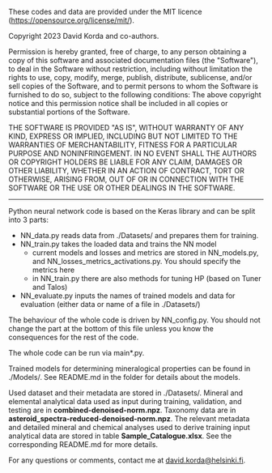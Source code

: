 These codes and data are provided under the MIT licence (https://opensource.org/license/mit/).

Copyright 2023 David Korda and co-authors.

Permission is hereby granted, free of charge, to any person obtaining a copy of this software and associated documentation files (the "Software"), to deal in the Software without restriction, including without limitation the rights to use, copy, modify, merge, publish, distribute, sublicense, and/or sell copies of the Software, and to permit persons to whom the Software is furnished to do so, subject to the following conditions: The above copyright notice and this permission notice shall be included in all copies or substantial portions of the Software.

THE SOFTWARE IS PROVIDED "AS IS", WITHOUT WARRANTY OF ANY KIND, EXPRESS OR IMPLIED, INCLUDING BUT NOT LIMITED TO THE WARRANTIES OF MERCHANTABILITY, FITNESS FOR A PARTICULAR PURPOSE AND NONINFRINGEMENT. IN NO EVENT SHALL THE AUTHORS OR COPYRIGHT HOLDERS BE LIABLE FOR ANY CLAIM, DAMAGES OR OTHER LIABILITY, WHETHER IN AN ACTION OF CONTRACT, TORT OR OTHERWISE, ARISING FROM, OUT OF OR IN CONNECTION WITH THE SOFTWARE OR THE USE OR OTHER DEALINGS IN THE SOFTWARE.

------------------------------------------------------------------------------------------------------------------------

Python neural network code is based on the Keras library and can be split into 3 parts:
- NN_data.py reads data from ./Datasets/ and prepares them for training.
- NN_train.py takes the loaded data and trains the NN model
  - current models and losses and metrics are stored in NN_models.py, and NN_losses_metrics_activations.py. You should specify the metrics here
  - in NN_train.py there are also methods for tuning HP (based on Tuner and Talos)
- NN_evaluate.py inputs the names of trained models and data for evaluation (either data or name of a file in ./Datasets/)

The behaviour of the whole code is driven by NN_config.py. You should not change the part at the bottom of this file unless you know the consequences for the rest of the code.

The whole code can be run via main*.py.

Trained models for determining mineralogical properties can be found in ./Models/. See README.md in the folder for details about the models.

Used dataset and their metadata are stored in ./Datasets/. Mineral and elemental analytical data used as input during training, validation, and testing are in **combined-denoised-norm.npz**. Taxonomy data are in **asteroid_spectra-reduced-denoised-norm.npz**. The relevant metadata and detailed mineral and chemical analyses used to derive training input analytical data are stored in table **Sample_Catalogue.xlsx**. See the corresponding README.md for more details.

For any questions or comments, contact me at david.korda@helsinki.fi.
